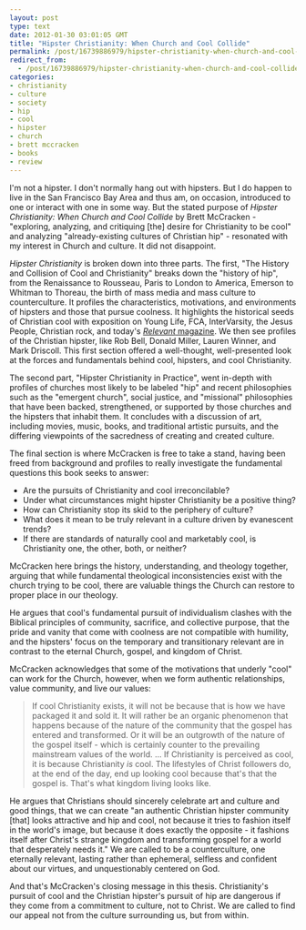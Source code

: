 ```yaml
---
layout: post
type: text
date: 2012-01-30 03:01:05 GMT
title: "Hipster Christianity: When Church and Cool Collide"
permalink: /post/16739886979/hipster-christianity-when-church-and-cool-collide
redirect_from: 
  - /post/16739886979/hipster-christianity-when-church-and-cool-collide
categories:
- christianity
- culture
- society
- hip
- cool
- hipster
- church
- brett mccracken
- books
- review
---
```

<p>I'm not a hipster. I don't normally hang out with hipsters. But I do happen to live in the San Francisco Bay Area and thus am, on occasion, introduced to one or interact with one in some way. But the stated purpose of <i>Hipster Christianity: When Church and Cool Collide</i> by Brett McCracken - "exploring, analyzing, and critiquing [the] desire for Christianity to be cool" and analyzing "already-existing cultures of Christian hip" - resonated with my interest in Church and culture. It did not disappoint.</p>

<p><i>Hipster Christianity</i> is broken down into three parts. The first, "The History and Collision of Cool and Christianity" breaks down the "history of hip", from the Renaissance to Rousseau, Paris to London to America, Emerson to Whitman to Thoreau, the birth of mass media and mass culture to counterculture. It profiles the characteristics, motivations, and environments of hipsters and those that pursue coolness. It highlights the historical seeds of Christian cool with exposition on Young Life, FCA, InterVarsity, the Jesus People, Christian rock, and today's <a href="http://www.relevantmagazine.com/"><i>Relevant</i> magazine</a>. We then see profiles of the Christian hipster, like Rob Bell, Donald Miller, Lauren Winner, and Mark Driscoll. This first section offered a well-thought, well-presented look at the forces and fundamentals behind cool, hipsters, and cool Christianity.</p>

<p>The second part, "Hipster Christianity in Practice", went in-depth with profiles of churches most likely to be labeled "hip" and recent philosophies such as the "emergent church", social justice, and "missional" philosophies that have been backed, strengthened, or supported by those churches and the hipsters that inhabit them. It concludes with a discussion of art, including movies, music, books, and traditional artistic pursuits, and the differing viewpoints of the sacredness of creating and created culture.</p>

<p>The final section is where McCracken is free to take a stand, having been freed from background and profiles to really investigate the fundamental questions this book seeks to answer:
<ul>
<li>Are the pursuits of Christianity and cool irreconcilable?</li>
<li>Under what circumstances might hipster Christianity be a positive thing?</li>
<li>How can Christianity stop its skid to the periphery of culture?</li>
<li>What does it mean to be truly relevant in a culture driven by evanescent trends?</li>
<li>If there are standards of naturally cool and marketably cool, is Christianity one, the other, both, or neither?</li>
</ul>
</p>

<p>McCracken here brings the history, understanding, and theology together, arguing that while fundamental theological inconsistencies exist with the church trying to be cool, there are valuable things the Church can restore to proper place in our theology.</p>

<p>He argues that cool's fundamental pursuit of individualism clashes with the Biblical principles of community, sacrifice, and collective purpose, that the pride and vanity that come with coolness are not compatible with humility, and the hipsters' focus on the temporary and transitionary relevant are in contrast to the eternal Church, gospel, and kingdom of Christ.</p>

<p>McCracken acknowledges that some of the motivations that underly "cool" can work for the Church, however, when we form authentic relationships, value community, and live our values:
<blockquote>If cool Christianity exists, it will not be because that is how we have packaged it and sold it. It will rather be an organic phenomenon that happens because of the nature of the community that the gospel has entered and transformed. Or it will be an outgrowth of the nature of the gospel itself - which is certainly counter to the prevailing mainstream values of the world. ... If Christianity is perceived as cool, it is because Christianity <i>is</i> cool. The lifestyles of Christ followers do, at the end of the day, end up looking cool because that's that the gospel is. That's what kingdom living looks like.</blockquote></p>

<p>He argues that Christians should sincerely celebrate art and culture and good things, that we can create "an authentic Christian hipster community [that] looks attractive and hip and cool, not because it tries to fashion itself in the world's image, but because it does exactly the opposite - it fashions itself after Christ's strange kingdom and transforming gospel for a world that desperately needs it." We are called to be a counterculture, one eternally relevant, lasting rather than ephemeral, selfless and confident about our virtues, and unquestionably centered on God.</p>

<p>And that's McCracken's closing message in this thesis. Christianity's pursuit of cool and the Christian hipster's pursuit of hip are dangerous if they come from a commitment to culture, not to Christ. We are called to find our appeal not from the culture surrounding us, but from within.</p>